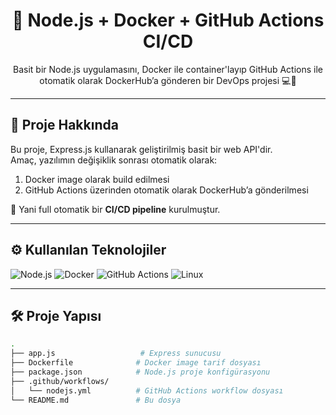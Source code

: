 <h1 align="center">🚀 Node.js + Docker + GitHub Actions CI/CD</h1>

<p align="center">
  Basit bir Node.js uygulamasını, Docker ile container'layıp GitHub Actions ile otomatik olarak DockerHub’a gönderen bir DevOps projesi 💻🐳
</p>

---

## 📌 Proje Hakkında

Bu proje, Express.js kullanarak geliştirilmiş basit bir web API'dir.  
Amaç, yazılımın değişiklik sonrası otomatik olarak:

1. Docker image olarak build edilmesi
2. GitHub Actions üzerinden otomatik olarak DockerHub’a gönderilmesi

🔁 Yani full otomatik bir **CI/CD pipeline** kurulmuştur.

---

## ⚙️ Kullanılan Teknolojiler

![Node.js](https://img.shields.io/badge/-Node.js-339933?style=flat&logo=node.js&logoColor=white)
![Docker](https://img.shields.io/badge/-Docker-2496ED?style=flat&logo=docker&logoColor=white)
![GitHub Actions](https://img.shields.io/badge/-GitHub%20Actions-2088FF?style=flat&logo=github-actions&logoColor=white)
![Linux](https://img.shields.io/badge/-Linux-FCC624?style=flat&logo=linux&logoColor=black)

---

## 🛠️ Proje Yapısı

```bash
.
├── app.js                   # Express sunucusu
├── Dockerfile              # Docker image tarif dosyası
├── package.json            # Node.js proje konfigürasyonu
├── .github/workflows/
│   └── nodejs.yml          # GitHub Actions workflow dosyası
└── README.md               # Bu dosya 

